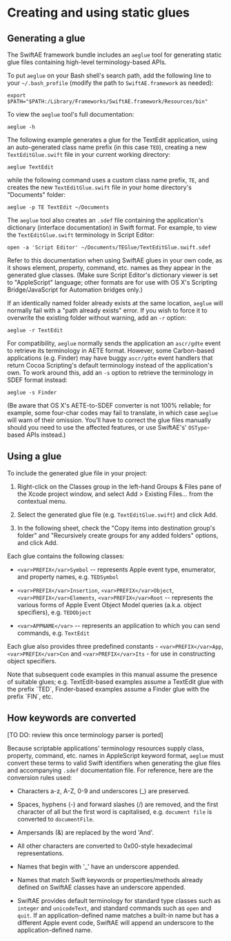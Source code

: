 # Creating and using static glues

## Generating a glue

The SwiftAE framework bundle includes an `aeglue` tool for generating static glue files containing high-level terminology-based APIs.

To put `aeglue` on your Bash shell's search path, add the following line to your `~/.bash_profile` (modify the path to `SwiftAE.framework` as needed):

    export $PATH="$PATH:/Library/Frameworks/SwiftAE.framework/Resources/bin"

To view the `aeglue` tool's full documentation:

    aeglue -h

The following example generates a glue for the TextEdit application, using an auto-generated class name prefix (in this case `TED`), creating a new `TextEditGlue.swift` file in your current working directory:

    aeglue TextEdit

while the following command uses a custom class name prefix, `TE`, and creates the new `TextEditGlue.swift` file in your home directory's "Documents" folder:

    aeglue -p TE TextEdit ~/Documents

The `aeglue` tool also creates an `.sdef` file containing the application's dictionary (interface documentation) in Swift format. For example, to view the `TextEditGlue.swift` terminology in Script Editor: 

    open -a 'Script Editor' ~/Documents/TEGlue/TextEditGlue.swift.sdef

Refer to this documentation when using SwiftAE glues in your own code, as it shows element, property, command, etc. names as they appear in the generated glue classes. (Make sure Script Editor's dictionary viewer is set to "AppleScript" language; other formats are for use with OS X's Scripting Bridge/JavaScript for Automation bridges only.)

If an identically named folder already exists at the same location, `aeglue` will normally fail with a "path already exists" error. If you wish to force it to overwrite the existing folder without warning, add an `-r` option:

    aeglue -r TextEdit

For compatibility, `aeglue` normally sends the application an `ascr/gdte` event to retrieve its terminology in AETE format. However, some Carbon-based applications (e.g. Finder) may have buggy `ascr/gdte` event handlers that return Cocoa Scripting's default terminology instead of the application's own. To work around this, add an `-s` option to retrieve the terminology in SDEF format instead:

    aeglue -s Finder

(Be aware that OS X's AETE-to-SDEF converter is not 100% reliable; for example, some four-char codes may fail to translate, in which case `aeglue` will warn of their omission. You'll have to correct the glue files manually should you need to use the affected features, or use SwiftAE's' `OSType`-based APIs instead.)


## Using a glue

To include the generated glue file in your project:

1. Right-click on the Classes group in the left-hand Groups &amp; Files pane of the Xcode project window, and select Add &gt; Existing Files... from the contextual menu.

2. Select the generated glue file (e.g. `TextEditGlue.swift`) and click Add.

3. In the following sheet, check the "Copy items into destination group's folder" and "Recursively create groups for any added folders" options, and click Add.

Each glue contains the following classes:

* `<var>PREFIX</var>Symbol` -- represents Apple event type, enumerator, and property names, e.g. `TEDSymbol`

* `<var>PREFIX</var>Insertion`, `<var>PREFIX</var>Object`, `<var>PREFIX</var>Elements`, `<var>PREFIX</var>Root` -- represents the various forms of Apple Event Object Model queries (a.k.a. object specifiers), e.g. `TEDObject`

* `<var>APPNAME</var>` -- represents an application to which you can send commands, e.g. `TextEdit`


Each glue also provides three predefined constants - `<var>PREFIX</var>App`, `<var>PREFIX</var>Con` and `<var>PREFIX</var>Its` - for use in constructing object specifiers.


<p class="hilitebox">Note that subsequent code examples in this manual assume the presence of suitable glues; e.g. TextEdit-based examples assume a TextEdit glue with the prefix `TED`, Finder-based examples assume a Finder glue with the prefix `FIN`, etc.</p>



## How keywords are converted

[TO DO: review this once terminology parser is ported]

Because scriptable applications' terminology resources supply class, property, command, etc. names in AppleScript keyword format, `aeglue` must convert these terms to valid Swift identifiers when generating the glue files and accompanying `.sdef` documentation file. For reference, here are the conversion rules used:

* Characters a-z, A-Z, 0-9 and underscores (_) are preserved.

* Spaces, hyphens (-) and forward slashes (/) are removed, and the first character of all but the first word is capitalised, e.g. `document file` is converted to `documentFile`.

* Ampersands (&amp;) are replaced by the word 'And'.

* All other characters are converted to 0x00-style hexadecimal representations.

* Names that begin with '_' have an underscore appended.

* Names that match Swift keywords or properties/methods already defined on SwiftAE classes have an underscore appended.

* SwiftAE provides default terminology for standard type classes such as `integer` and `unicodeText`, and standard commands such as `open` and `quit`. If an application-defined name matches a built-in name but has a different Apple event code, SwiftAE will append an underscore to the application-defined name.

